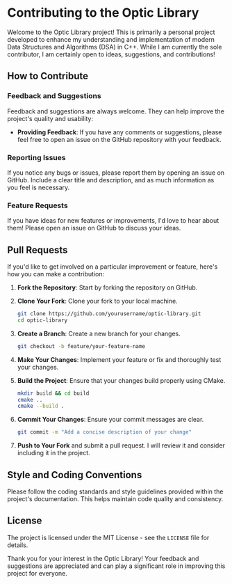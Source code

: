 # Contributing to the Optic Library

Welcome to the Optic Library project! This is primarily a personal project developed to enhance my understanding and implementation of modern Data Structures and Algorithms (DSA) in C++. While I am currently the sole contributor, I am certainly open to ideas, suggestions, and contributions!

## How to Contribute

### Feedback and Suggestions

Feedback and suggestions are always welcome. They can help improve the project's quality and usability:

- **Providing Feedback**: If you have any comments or suggestions, please feel free to open an issue on the GitHub repository with your feedback.

### Reporting Issues

If you notice any bugs or issues, please report them by opening an issue on GitHub. Include a clear title and description, and as much information as you feel is necessary.

### Feature Requests

If you have ideas for new features or improvements, I'd love to hear about them! Please open an issue on GitHub to discuss your ideas.

## Pull Requests

If you'd like to get involved on a particular improvement or feature, here's how you can make a contribution:

1. **Fork the Repository**: Start by forking the repository on GitHub.
2. **Clone Your Fork**: Clone your fork to your local machine.

    ```bash
    git clone https://github.com/yourusername/optic-library.git
    cd optic-library
    ```

3. **Create a Branch**: Create a new branch for your changes.

    ```bash
    git checkout -b feature/your-feature-name
    ```

4. **Make Your Changes**: Implement your feature or fix and thoroughly test your changes.
5. **Build the Project**: Ensure that your changes build properly using CMake.

    ```bash
    mkdir build && cd build
    cmake ..
    cmake --build .
    ```
6. **Commit Your Changes**: Ensure your commit messages are clear.

    ```bash
    git commit -m "Add a concise description of your change"
    ```

7. **Push to Your Fork** and submit a pull request. I will review it and consider including it in the project.

## Style and Coding Conventions

Please follow the coding standards and style guidelines provided within the project's documentation. This helps maintain code quality and consistency.

## License

The project is licensed under the MIT License - see the `LICENSE` file for details.

Thank you for your interest in the Optic Library! Your feedback and suggestions are appreciated and can play a significant role in improving this project for everyone.